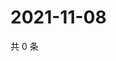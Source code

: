# 2021-11-08

共 0 条

<!-- BEGIN WEIBO -->
<!-- 最后更新时间 Mon Nov 08 2021 22:18:38 GMT+0800 (China Standard Time) -->

<!-- END WEIBO -->

